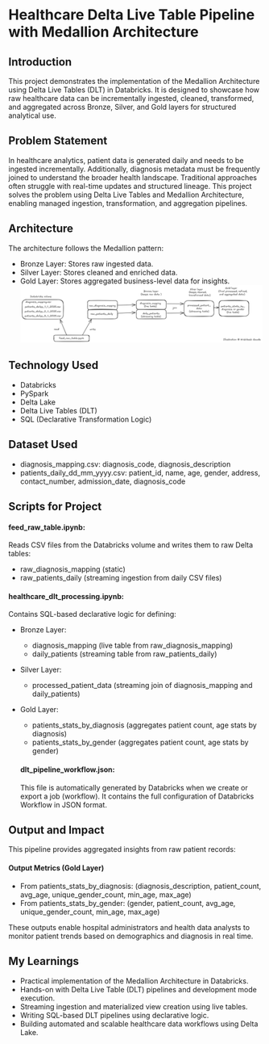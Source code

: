 # Healthcare Delta Live Table Pipeline with Medallion Architecture

## Introduction
This project demonstrates the implementation of the Medallion Architecture using Delta Live Tables (DLT) in Databricks. It is designed to showcase how raw healthcare data can be incrementally ingested, cleaned, transformed, and aggregated across Bronze, Silver, and Gold layers for structured analytical use.

## Problem Statement
In healthcare analytics, patient data is generated daily and needs to be ingested incrementally. Additionally, diagnosis metadata must be frequently joined to understand the broader health landscape. Traditional approaches often struggle with real-time updates and structured lineage. This project solves the problem using Delta Live Tables and Medallion Architecture, enabling managed ingestion, transformation, and aggregation pipelines.

## Architecture
The architecture follows the Medallion pattern:
- Bronze Layer: Stores raw ingested data.
- Silver Layer: Stores cleaned and enriched data.
- Gold Layer: Stores aggregated business-level data for insights.
![Project Architecture](Healthcare-Delta-Live-Table-Pipeline-with-Medallion-Architecture.png)

## Technology Used
- Databricks
- PySpark
- Delta Lake
- Delta Live Tables (DLT)
- SQL (Declarative Transformation Logic)

## Dataset Used
- diagnosis_mapping.csv: diagnosis_code, diagnosis_description
- patients_daily_dd_mm_yyyy.csv: patient_id, name, age, gender, address, contact_number, admission_date, diagnosis_code

## Scripts for Project
#### feed_raw_table.ipynb:
Reads CSV files from the Databricks volume and writes them to raw Delta tables:
- raw_diagnosis_mapping (static)
- raw_patients_daily (streaming ingestion from daily CSV files)

#### healthcare_dlt_processing.ipynb:
Contains SQL-based declarative logic for defining:
- Bronze Layer:
  - diagnosis_mapping (live table from raw_diagnosis_mapping)
  - daily_patients (streaming table from raw_patients_daily)

- Silver Layer:
  - processed_patient_data (streaming join of diagnosis_mapping and daily_patients)

- Gold Layer:
  - patients_stats_by_diagnosis (aggregates patient count, age stats by diagnosis)
  - patients_stats_by_gender (aggregates patient count, age stats by gender) 

  #### dlt_pipeline_workflow.json:
  This file is automatically generated by Databricks when we create or export a job (workflow). It contains the full configuration of Databricks Workflow in JSON format.

## Output and Impact
This pipeline provides aggregated insights from raw patient records:

#### Output Metrics (Gold Layer)
- From patients_stats_by_diagnosis: (diagnosis_description, patient_count, avg_age, unique_gender_count, min_age, max_age)
- From patients_stats_by_gender: (gender, patient_count, avg_age, unique_gender_count, min_age, max_age)

These outputs enable hospital administrators and health data analysts to monitor patient trends based on demographics and diagnosis in real time.

## My Learnings
- Practical implementation of the Medallion Architecture in Databricks.
- Hands-on with Delta Live Table (DLT) pipelines and development mode execution.
- Streaming ingestion and materialized view creation using live tables.
- Writing SQL-based DLT pipelines using declarative logic.
- Building automated and scalable healthcare data workflows using Delta Lake.


